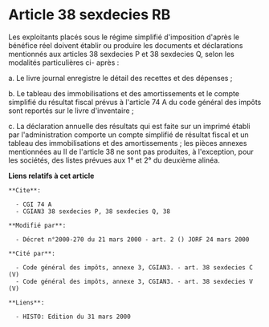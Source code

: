 # Article 38 sexdecies RB

Les exploitants placés sous le régime simplifié d'imposition d'après le bénéfice réel doivent établir ou produire les
documents et déclarations mentionnés aux articles 38 sexdecies P et 38 sexdecies Q, selon les modalités particulières ci-
après :

a. Le livre journal enregistre le détail des recettes et des dépenses ;

b. Le tableau des immobilisations et des amortissements et le compte simplifié du résultat fiscal prévus à l'article 74 A du
code général des impôts sont reportés sur le livre d'inventaire ;

c. La déclaration annuelle des résultats qui est faite sur un imprimé établi par l'administration comporte un compte
simplifié de résultat fiscal et un tableau des immobilisations et des amortissements ; les pièces annexes mentionnées au II
de l'article 38 ne sont pas produites, à l'exception, pour les sociétés, des listes prévues aux 1° et 2° du deuxième alinéa.

**Liens relatifs à cet article**

	**Cite**:

	  - CGI 74 A
	  - CGIAN3 38 sexdecies P, 38 sexdecies Q, 38

	**Modifié par**:

	  - Décret n°2000-270 du 21 mars 2000 - art. 2 () JORF 24 mars 2000

	**Cité par**:

	  - Code général des impôts, annexe 3, CGIAN3. - art. 38 sexdecies C (V)
	  - Code général des impôts, annexe 3, CGIAN3. - art. 38 sexdecies V (V)

	**Liens**:

	  - HISTO: Edition du 31 mars 2000
